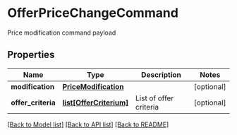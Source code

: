 # OfferPriceChangeCommand

Price modification command payload
## Properties
Name | Type | Description | Notes
------------ | ------------- | ------------- | -------------
**modification** | [**PriceModification**](PriceModification.md) |  | [optional] 
**offer_criteria** | [**list[OfferCriterium]**](OfferCriterium.md) | List of offer criteria | [optional] 

[[Back to Model list]](../README.md#documentation-for-models) [[Back to API list]](../README.md#documentation-for-api-endpoints) [[Back to README]](../README.md)


